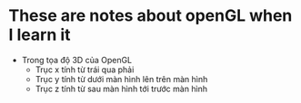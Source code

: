 # These are notes about openGL when I learn it
- Trong tọa độ 3D của OpenGL
  - Trục x tính từ trái qua phải
  - Trục y tính từ dưới màn hình lên trên màn hình
  - Trục z tính từ sau màn hình tới trước màn hình
  
